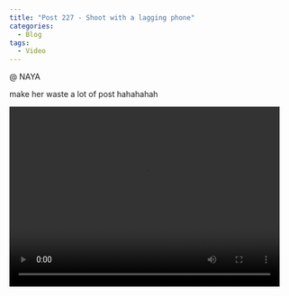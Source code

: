 ```yaml
---
title: "Post 227 - Shoot with a lagging phone"
categories:
  - Blog
tags:
  - Video
---
```


@ NAYA

make her waste a lot of post hahahahah

<video width="480" height="320" controls="controls">
  <source src="https://imgur.com/a/2kagCK3.mp4" type="video/mp4">
</video>
<br/>



<script src="https://utteranc.es/client.js"
        repo="serendipityinlife/serendipityinlife.github.io"
        issue-term="pathname"
        theme="github-light"
        crossorigin="anonymous"
        async>
</script>
